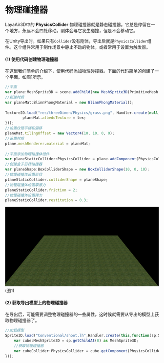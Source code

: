 # 物理碰撞器

 LayaAir3D中的 **PhysicsCollider** 物理碰撞器就是静态碰撞器。它总是停留在一个地方，永远不会四处移动。刚体会与它发生碰撞，但是不会移动它。

在Unity导出时，如果只有`Collider`没有刚体，导出后就是`PhysicsCollider`组件。这个组件常用于制作场景中静止不动的物体，或者常用于设置为触发器。

#### (1) 使用代码创建物理碰撞器

在这里我们简单的介绍下，使用代码添加物理碰撞器。下面的代码简单的创建了一个平面。如图1所示。

```typescript
//平面
var plane:MeshSprite3D = scene.addChild(new MeshSprite3D(PrimitiveMesh.createPlane(10, 10, 10, 10))) as MeshSprite3D;
//新建材质
var planeMat:BlinnPhongMaterial = new BlinnPhongMaterial();

Texture2D.load("res/threeDimen/Physics/grass.png", Handler.create(null, function(tex:Texture2D):void {
    	planeMat.albedoTexture = tex;
}));
//设置纹理平铺和偏移
planeMat.tilingOffset = new Vector4(10, 10, 0, 0);
//设置材质
plane.meshRenderer.material = planeMat;

//平面添加物理碰撞体组件
var planeStaticCollider:PhysicsCollider = plane.addComponent(PhysicsCollider);
//创建盒子形状碰撞器
var planeShape:BoxColliderShape = new BoxColliderShape(10, 0, 10);
//物理碰撞体设置形状
planeStaticCollider.colliderShape = planeShape;
//物理碰撞体设置摩擦力
planeStaticCollider.friction = 2;
//物理碰撞体设置弹力
planeStaticCollider.restitution = 0.3;
```

![](img/1.png)<br>(图1)

#### (2) 获取导出模型上的物理碰撞器

在导出后，可能需要调整物理碰撞器的一些属性。这时候就需要从导出的模型上获取物理碰撞器了。

```typescript
//加载模型
Sprite3D.load("Conventional/shoot.lh",Handler.create(this,function(sp:Sprite3D):void{
    var cube:MeshSprite3D = sp.getChildAt(0) as MeshSprite3D;
    //获取物理碰撞器
    var cubeCollider:PhysicsCollider = cube.getComponent(PhysicsCollider);
}));
```


